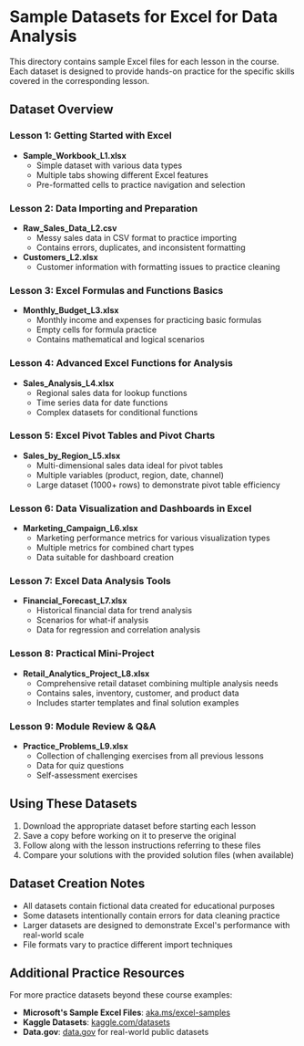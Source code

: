 # Sample Datasets for Excel for Data Analysis

This directory contains sample Excel files for each lesson in the course. Each dataset is designed to provide hands-on practice for the specific skills covered in the corresponding lesson.

## Dataset Overview

### Lesson 1: Getting Started with Excel
- **Sample_Workbook_L1.xlsx**
  - Simple dataset with various data types
  - Multiple tabs showing different Excel features
  - Pre-formatted cells to practice navigation and selection

### Lesson 2: Data Importing and Preparation
- **Raw_Sales_Data_L2.csv**
  - Messy sales data in CSV format to practice importing
  - Contains errors, duplicates, and inconsistent formatting
- **Customers_L2.xlsx**
  - Customer information with formatting issues to practice cleaning

### Lesson 3: Excel Formulas and Functions Basics
- **Monthly_Budget_L3.xlsx**
  - Monthly income and expenses for practicing basic formulas
  - Empty cells for formula practice
  - Contains mathematical and logical scenarios

### Lesson 4: Advanced Excel Functions for Analysis
- **Sales_Analysis_L4.xlsx**
  - Regional sales data for lookup functions
  - Time series data for date functions
  - Complex datasets for conditional functions

### Lesson 5: Excel Pivot Tables and Pivot Charts
- **Sales_by_Region_L5.xlsx**
  - Multi-dimensional sales data ideal for pivot tables
  - Multiple variables (product, region, date, channel)
  - Large dataset (1000+ rows) to demonstrate pivot table efficiency

### Lesson 6: Data Visualization and Dashboards in Excel
- **Marketing_Campaign_L6.xlsx**
  - Marketing performance metrics for various visualization types
  - Multiple metrics for combined chart types
  - Data suitable for dashboard creation

### Lesson 7: Excel Data Analysis Tools
- **Financial_Forecast_L7.xlsx**
  - Historical financial data for trend analysis
  - Scenarios for what-if analysis
  - Data for regression and correlation analysis

### Lesson 8: Practical Mini-Project
- **Retail_Analytics_Project_L8.xlsx**
  - Comprehensive retail dataset combining multiple analysis needs
  - Contains sales, inventory, customer, and product data
  - Includes starter templates and final solution examples

### Lesson 9: Module Review & Q&A
- **Practice_Problems_L9.xlsx**
  - Collection of challenging exercises from all previous lessons
  - Data for quiz questions
  - Self-assessment exercises

## Using These Datasets

1. Download the appropriate dataset before starting each lesson
2. Save a copy before working on it to preserve the original
3. Follow along with the lesson instructions referring to these files
4. Compare your solutions with the provided solution files (when available)

## Dataset Creation Notes

- All datasets contain fictional data created for educational purposes
- Some datasets intentionally contain errors for data cleaning practice
- Larger datasets are designed to demonstrate Excel's performance with real-world scale
- File formats vary to practice different import techniques

## Additional Practice Resources

For more practice datasets beyond these course examples:
- **Microsoft's Sample Excel Files**: [aka.ms/excel-samples](https://aka.ms/excel-samples)
- **Kaggle Datasets**: [kaggle.com/datasets](https://kaggle.com/datasets)
- **Data.gov**: [data.gov](https://data.gov) for real-world public datasets